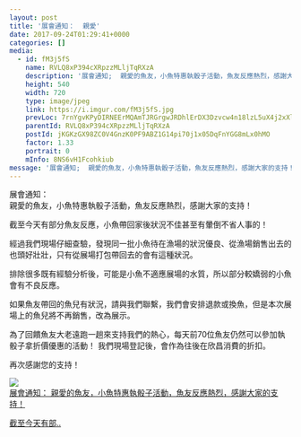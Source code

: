 ```yaml
---
layout: post
title: '展會通知：  親愛' 
date: 2017-09-24T01:29:41+0000 
categories: [] 
media:
  - id: fM3j5fS
    name: RVLQ8xP394cXRpzzMLljTqRXzA
    description: '展會通知;  親愛的魚友，小魚特惠執骰子活動，魚友反應熱烈，感謝大家的支持！    截至今天有部..'   
    height: 540
    width: 720
    type: image/jpeg
    link: https://i.imgur.com/fM3j5fS.jpg
    prevLoc: 7rnYgvKPyDIRNEErMQAmTJRGrgwJRDhlErDX3Dzvcw4n18lzL5uX4j2xXlXnIREZQE8jyBIZO4KoBNR0f4rDGv5oWETr0r6My7ZEtDwgAOKGA8TqnjzyK5NpSvwB43l7w3IABNgZrjk5fvrE5X348YfXZggMLPB3uLv0oVpp6PCVgEALw22NFRrNWBRN7GiB09GN4pvkuPE2o3xPkXUA5KrlgQZLSqZ0RBBMWKcpgB9QoL84UzgW02mWRLhjlvjxgK2v
    parentId: RVLQ8xP394cXRpzzMLljTqRXzA
    postId: jKGKzGX98ZC0V4GnzK0PF9ABZ1G14pi70j1x05DqFnYGG8mLx0hMO
    factor: 1.33
    portrait: 0
    mInfo: 8NS6vH1Fcohkiub
message: '展會通知;  親愛的魚友，小魚特惠執骰子活動，魚友反應熱烈，感謝大家的支持！    截至今天有部分魚友反應，小魚帶回家後狀況不佳甚至有暈..'  
---
```


展會通知：  
親愛的魚友，小魚特惠執骰子活動，魚友反應熱烈，感謝大家的支持！  
  
截至今天有部分魚友反應，小魚帶回家後狀況不佳甚至有暈倒不省人事的！  
  
經過我們現場仔細查驗，發現同一批小魚待在漁場的狀況優良、從漁場銷售出去的也頭好壯壯，只有從展場打包帶回去的會有這種狀況。  
  
排除很多既有經驗分析後，可能是小魚不適應展場的水質，所以部分較嬌弱的小魚會有不良反應。  
  
如果魚友帶回的魚兒有狀況，請與我們聯繫，我們會安排退款或換魚，但是本次展場上的魚兒將不再銷售，改為展示。  
  
為了回饋魚友大老遠跑一趟來支持我們的熱心，每天前70位魚友仍然可以參加執骰子拿折價優惠的活動！ 我們現場登記後，會作為往後在欣昌消費的折扣。  
  
再次感謝您的支持！


[//]: #media:  
<a href="https://i.imgur.com/fM3j5fS.jpg"><img class="postImage" src="https://i.imgur.com/fM3j5fSh.jpg" />  
展會通知：
親愛的魚友，小魚特惠執骰子活動，魚友反應熱烈，感謝大家的支持！

截至今天有部..  
 </a>   
